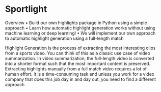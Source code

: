 # Sportlight
Overview
•	Build our own highlights package in Python using a simple approach
•	Learn how automatic highlight generation works without using machine learning or deep learning!
•	We will implement our own approach to automatic highlight generation using a full-length match

Highlight Generation is the process of extracting the most interesting clips from a sports video.
You can think of this as a classic use case of video summarization. In video summarization, the full-length video is converted into a shorter format such that the most important content is preserved.
Extracting highlights manually from a full match video requires a lot of human effort. It is a time-consuming task and unless you work for a video company that does this job day in and day out, you need to find a different approach.

